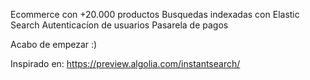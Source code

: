 Ecommerce con +20.000 productos
Busquedas indexadas con Elastic Search
Autenticacíon de usuarios
Pasarela de pagos

Acabo de empezar :)

Inspirado en:  https://preview.algolia.com/instantsearch/
